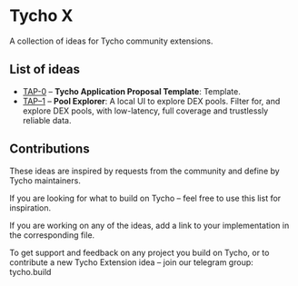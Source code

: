 # Tycho X
A collection of ideas for Tycho community extensions.

## List of ideas
- [TAP-0](TAP-0.md) – **Tycho Application Proposal Template**: Template.
- [TAP–1](./TAP-1.md) – **Pool Explorer**: A local UI to explore DEX pools. Filter for, and explore DEX pools, with low-latency, full coverage and trustlessly reliable data.

## Contributions
These ideas are inspired by requests from the community and define by Tycho maintainers.

If you are looking for what to build on Tycho – feel free to use this list for inspiration.

If you are working on any of the ideas, add a link to your implementation in the corresponding file.

To get support and feedback on any project you build on Tycho, or to contribute a new Tycho Extension idea – join our telegram group: tycho.build